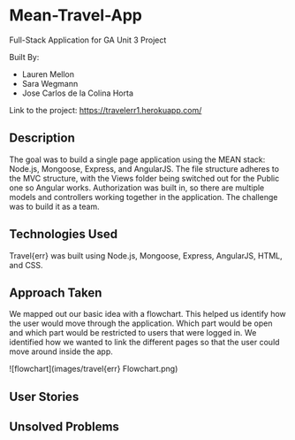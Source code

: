 # Mean-Travel-App
Full-Stack Application for GA Unit 3 Project

Built By:
* Lauren Mellon
* Sara Wegmann
* Jose Carlos de la Colina Horta

Link to the project: https://travelerr1.herokuapp.com/

## Description

The goal was to build a single page application using the MEAN stack: Node.js, Mongoose, Express, and AngularJS.  The file structure adheres to the MVC structure, with the Views folder being switched out for the Public one so Angular works.  Authorization was built in, so there are multiple models and controllers working together in the application.  The challenge was to build it as a team.

## Technologies Used

Travel{err} was built using Node.js, Mongoose, Express, AngularJS, HTML, and CSS.

## Approach Taken

We mapped out our basic idea with a flowchart.  This helped us identify how the user would move through the application.  Which part would be open and which part would be restricted to users that were logged in.  We identified how we wanted to link the different pages so that the user could move around inside the app.

![flowchart](images/travel{err} Flowchart.png)

## User Stories

## Unsolved Problems

